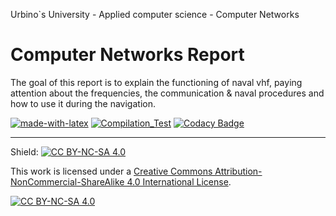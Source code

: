 Urbino`s University - Applied computer science - Computer Networks

# Computer Networks Report

The goal of this report is to explain the functioning of naval vhf, paying attention about the frequencies, the communication & naval procedures and how to use it during the navigation. 

[![made-with-latex](https://img.shields.io/badge/Made%20with-LaTeX-1f425f.svg)](https://www.latex-project.org/)
[![Compilation_Test](https://github.com/R0mb0/Naval-VHF-report/actions/workflows/Compilation_Test.yml/badge.svg)](https://github.com/R0mb0/Naval-VHF-report/actions/workflows/Compilation_Test.yml)
[![Codacy Badge](https://app.codacy.com/project/badge/Grade/8c31eddfd7d54b09975c02409015da53)](https://app.codacy.com/gh/R0mb0/Naval-VHF-report/dashboard?utm_source=gh&utm_medium=referral&utm_content=&utm_campaign=Badge_grade)

---

Shield: [![CC BY-NC-SA 4.0][cc-by-nc-sa-shield]][cc-by-nc-sa]

This work is licensed under a
[Creative Commons Attribution-NonCommercial-ShareAlike 4.0 International License][cc-by-nc-sa].

[![CC BY-NC-SA 4.0][cc-by-nc-sa-image]][cc-by-nc-sa]

[cc-by-nc-sa]: http://creativecommons.org/licenses/by-nc-sa/4.0/
[cc-by-nc-sa-image]: https://licensebuttons.net/l/by-nc-sa/4.0/88x31.png
[cc-by-nc-sa-shield]: https://img.shields.io/badge/License-CC%20BY--NC--SA%204.0-lightgrey.svg
